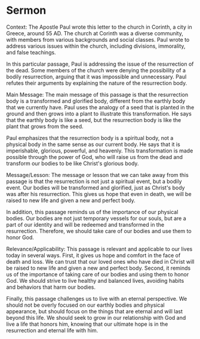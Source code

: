 # Sermon

Context:
The Apostle Paul wrote this letter to the church in Corinth, a city in Greece, around 55 AD. The church at Corinth was a diverse community, with members from various backgrounds and social classes. Paul wrote to address various issues within the church, including divisions, immorality, and false teachings.

In this particular passage, Paul is addressing the issue of the resurrection of the dead. Some members of the church were denying the possibility of a bodily resurrection, arguing that it was impossible and unnecessary. Paul refutes their arguments by explaining the nature of the resurrection body.

Main Message:
The main message of this passage is that the resurrection body is a transformed and glorified body, different from the earthly body that we currently have. Paul uses the analogy of a seed that is planted in the ground and then grows into a plant to illustrate this transformation. He says that the earthly body is like a seed, but the resurrection body is like the plant that grows from the seed.

Paul emphasizes that the resurrection body is a spiritual body, not a physical body in the same sense as our current body. He says that it is imperishable, glorious, powerful, and heavenly. This transformation is made possible through the power of God, who will raise us from the dead and transform our bodies to be like Christ's glorious body.

Message/Lesson:
The message or lesson that we can take away from this passage is that the resurrection is not just a spiritual event, but a bodily event. Our bodies will be transformed and glorified, just as Christ's body was after his resurrection. This gives us hope that even in death, we will be raised to new life and given a new and perfect body.

In addition, this passage reminds us of the importance of our physical bodies. Our bodies are not just temporary vessels for our souls, but are a part of our identity and will be redeemed and transformed in the resurrection. Therefore, we should take care of our bodies and use them to honor God.

Relevance/Applicability:
This passage is relevant and applicable to our lives today in several ways. First, it gives us hope and comfort in the face of death and loss. We can trust that our loved ones who have died in Christ will be raised to new life and given a new and perfect body. Second, it reminds us of the importance of taking care of our bodies and using them to honor God. We should strive to live healthy and balanced lives, avoiding habits and behaviors that harm our bodies.

Finally, this passage challenges us to live with an eternal perspective. We should not be overly focused on our earthly bodies and physical appearance, but should focus on the things that are eternal and will last beyond this life. We should seek to grow in our relationship with God and live a life that honors him, knowing that our ultimate hope is in the resurrection and eternal life with him.


